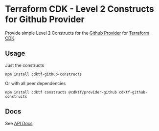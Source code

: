 # Terraform CDK - Level 2 Constructs for Github Provider

Provide simple Level 2 Constructs for the [Github Provider](https://cdk.tf/provider/github) for [Terraform CDK](https://cdk.tf).

## Usage

Just the constructs

```
npm install cdktf-github-constructs
```

Or with all peer dependencies

```
npm install cdktf constructs @cdktf/provider-github cdktf-github-constructs
```

## Docs

See [API Docs](./API.md)
